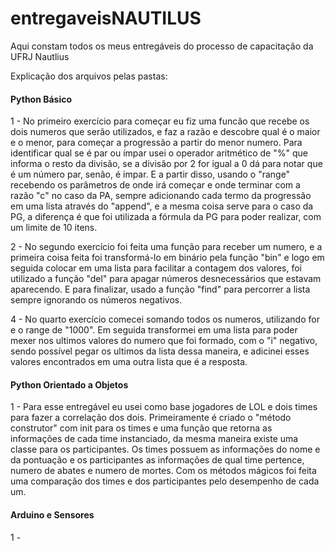 # entregaveisNAUTILUS
Aqui constam todos os meus entregáveis do processo de capacitação da UFRJ Nautlius

Explicação dos arquivos pelas pastas:

#### Python Básico 
1 - No primeiro exercício para começar eu fiz uma funcão que recebe os dois numeros que serão utilizados, e faz a razão e descobre qual é o maior e o menor, para começar a progressão a partir do menor numero. Para identificar qual se é par ou ímpar usei o operador aritmético de "%" que informa o resto da divisão, se a divisão por 2 for igual a 0 dá para notar que é um número par, senão, é impar. E a partir disso, usando o "range" recebendo os parâmetros de onde irá começar e onde terminar com a razão "c" no caso da PA, sempre adicionando cada termo da progressão em uma lista através do "append", e a mesma coisa serve para o caso da PG, a diferença é que foi utilizada a fórmula da PG para poder realizar, com um limite de 10 itens.

2 - No segundo exercício foi feita uma função para receber um numero, e a primeira coisa feita foi transformá-lo em binário pela função "bin" e logo em seguida colocar em uma lista para facilitar a contagem dos valores, foi utilizado a função "del" para apagar números desnecessários que estavam aparecendo. E para finalizar, usado a função "find" para percorrer a lista sempre ignorando os números negativos.

4 - No quarto exercício comecei somando todos os numeros, utilizando for e o range de "1000". Em seguida transformei em uma lista para poder mexer nos ultimos valores do numero que foi formado, com o "i" negativo, sendo possível pegar os ultimos da lista dessa maneira, e adicinei esses valores encontrados em uma outra lista que é a resposta. 

#### Python Orientado a Objetos

1 - Para esse entregável eu usei como base jogadores de LOL e dois times para fazer a correlação dos dois. Primeiramente é criado o "método construtor" com init para os times e uma função que retorna as informações de cada time instanciado, da mesma maneira existe uma classe para os participantes. Os times possuem as informações do nome e da pontuação e os participantes as informações de qual time pertence, numero de abates e numero de mortes. Com os métodos mágicos foi feita uma comparação dos times e dos participantes pelo desempenho de cada um.

####  Arduino e Sensores

1 - 
